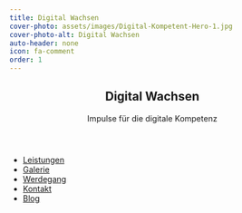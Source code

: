 ```yaml
---
title: Digital Wachsen
cover-photo: assets/images/Digital-Kompetent-Hero-1.jpg
cover-photo-alt: Digital Wachsen
auto-header: none
icon: fa-comment
order: 1
---
```

<header>
  <h2>Digital Wachsen</h2>
  <p>Impulse für die digitale Kompetenz</p>
</header>

<ul id="menu">
    <li><a href="#leistungen">Leistungen</a></li>
    <li><a href="#galerie">Galerie</a></li>
    <li><a href="#werdegang">Werdegang</a></li>
    <li><a href="#kontakt">Kontakt</a></li>
    <li><a href="blog">Blog</a></li>
</ul>
